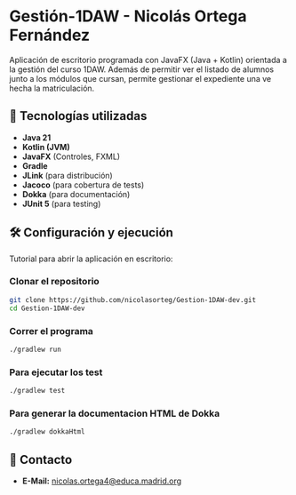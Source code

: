 # Gestión-1DAW - Nicolás Ortega Fernández

Aplicación de escritorio programada con JavaFX (Java + Kotlin) orientada a la gestión del curso 1DAW. Además de permitir ver el listado de alumnos junto a los módulos que cursan, permite gestionar el expediente una ve hecha la matriculación.

## 🚀 Tecnologías utilizadas

- **Java 21**
- **Kotlin (JVM)**
- **JavaFX** (Controles, FXML)
- **Gradle**
- **JLink** (para distribución)
- **Jacoco** (para cobertura de tests)
- **Dokka** (para documentación)
- **JUnit 5** (para testing)

## 🛠️ Configuración y ejecución

Tutorial para abrir la aplicación en escritorio:

### Clonar el repositorio

```bash
git clone https://github.com/nicolasorteg/Gestion-1DAW-dev.git
cd Gestion-1DAW-dev
```

### Correr el programa
```bash
./gradlew run
```
### Para ejecutar los test
```bash
./gradlew test
```

### Para generar la documentacion HTML de Dokka
```bash
./gradlew dokkaHtml

```

## 🚀 Contacto
- **E-Mail:** nicolas.ortega4@educa.madrid.org
